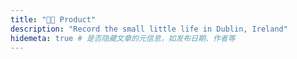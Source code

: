 ```yaml
---
title: "👩‍💻 Product"
description: "Record the small little life in Dublin, Ireland"
hidemeta: true # 是否隐藏文章的元信息，如发布日期、作者等
---
```

